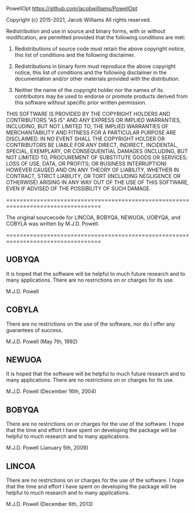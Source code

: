 PowellOpt
https://github.com/jacobwilliams/PowellOpt

Copyright (c) 2015-2021, Jacob Williams
All rights reserved.

Redistribution and use in source and binary forms, with or without modification, are permitted provided that the following conditions are met:

1. Redistributions of source code must retain the above copyright notice, this list of conditions and the following disclaimer.

2. Redistributions in binary form must reproduce the above copyright notice, this list of conditions and the following disclaimer in the documentation and/or other materials provided with the distribution.

3. Neither the name of the copyright holder nor the names of its contributors may be used to endorse or promote products derived from this software without specific prior written permission.

THIS SOFTWARE IS PROVIDED BY THE COPYRIGHT HOLDERS AND CONTRIBUTORS "AS IS" AND ANY EXPRESS OR IMPLIED WARRANTIES, INCLUDING, BUT NOT LIMITED TO, THE IMPLIED WARRANTIES OF MERCHANTABILITY AND FITNESS FOR A PARTICULAR PURPOSE ARE DISCLAIMED. IN NO EVENT SHALL THE COPYRIGHT HOLDER OR CONTRIBUTORS BE LIABLE FOR ANY DIRECT, INDIRECT, INCIDENTAL, SPECIAL, EXEMPLARY, OR CONSEQUENTIAL DAMAGES (INCLUDING, BUT NOT LIMITED TO, PROCUREMENT OF SUBSTITUTE GOODS OR SERVICES; LOSS OF USE, DATA, OR PROFITS; OR BUSINESS INTERRUPTION) HOWEVER CAUSED AND ON ANY THEORY OF LIABILITY, WHETHER IN CONTRACT, STRICT LIABILITY, OR TORT (INCLUDING NEGLIGENCE OR OTHERWISE) ARISING IN ANY WAY OUT OF THE USE OF THIS SOFTWARE, EVEN IF ADVISED OF THE POSSIBILITY OF SUCH DAMAGE.

==================================================================================

The original sourcecode for LINCOA, BOBYQA, NEWUOA, UOBYQA, and COBYLA was
written by M.J.D. Powell.

==================================================================================

## UOBYQA

It is hoped that the software will be helpful to much future research and 
to many applications. There are no restrictions on or charges for its use.

M.J.D. Powell


## COBYLA

There are no restrictions on the use of the software, nor do I offer any 
guarantees of success.

M.J.D. Powell (May 7th, 1992) 


## NEWUOA

It is hoped that the software will be helpful to much future research and 
to many applications. There are no restrictions on or charges for its use. 

M.J.D. Powell (December 16th, 2004)


## BOBYQA

There are no restrictions on or charges for the use of the software. 
I hope that the time and effort I have spent on developing the package 
will be helpful to much research and to many applications.

M.J.D. Powell (January 5th, 2009)

## LINCOA

There are no restrictions on or charges for the use of the software. 
I hope that the time and effort I have spent on developing the package 
will be helpful to much research and to many applications.

M.J.D. Powell (December 6th, 2013)


